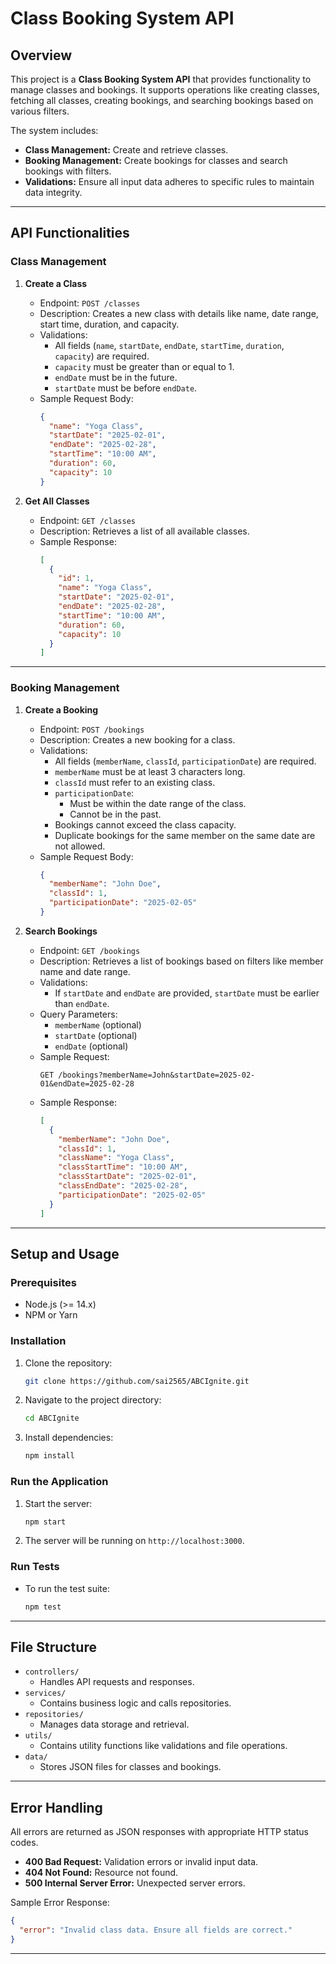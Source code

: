 # Class Booking System API

## **Overview**
This project is a **Class Booking System API** that provides functionality to manage classes and bookings. It supports operations like creating classes, fetching all classes, creating bookings, and searching bookings based on various filters.

The system includes:
- **Class Management:** Create and retrieve classes.
- **Booking Management:** Create bookings for classes and search bookings with filters.
- **Validations:** Ensure all input data adheres to specific rules to maintain data integrity.

---

## **API Functionalities**

### **Class Management**
1. **Create a Class**
   - Endpoint: `POST /classes`
   - Description: Creates a new class with details like name, date range, start time, duration, and capacity.
   - Validations:
     - All fields (`name`, `startDate`, `endDate`, `startTime`, `duration`, `capacity`) are required.
     - `capacity` must be greater than or equal to 1.
     - `endDate` must be in the future.
     - `startDate` must be before `endDate`.
   - Sample Request Body:
     ```json
     {
       "name": "Yoga Class",
       "startDate": "2025-02-01",
       "endDate": "2025-02-28",
       "startTime": "10:00 AM",
       "duration": 60,
       "capacity": 10
     }
     ```

2. **Get All Classes**
   - Endpoint: `GET /classes`
   - Description: Retrieves a list of all available classes.
   - Sample Response:
     ```json
     [
       {
         "id": 1,
         "name": "Yoga Class",
         "startDate": "2025-02-01",
         "endDate": "2025-02-28",
         "startTime": "10:00 AM",
         "duration": 60,
         "capacity": 10
       }
     ]
     ```

---

### **Booking Management**
1. **Create a Booking**
   - Endpoint: `POST /bookings`
   - Description: Creates a new booking for a class.
   - Validations:
     - All fields (`memberName`, `classId`, `participationDate`) are required.
     - `memberName` must be at least 3 characters long.
     - `classId` must refer to an existing class.
     - `participationDate`:
       - Must be within the date range of the class.
       - Cannot be in the past.
     - Bookings cannot exceed the class capacity.
     - Duplicate bookings for the same member on the same date are not allowed.
   - Sample Request Body:
     ```json
     {
       "memberName": "John Doe",
       "classId": 1,
       "participationDate": "2025-02-05"
     }
     ```

2. **Search Bookings**
   - Endpoint: `GET /bookings`
   - Description: Retrieves a list of bookings based on filters like member name and date range.
   - Validations:
     - If `startDate` and `endDate` are provided, `startDate` must be earlier than `endDate`.
   - Query Parameters:
     - `memberName` (optional)
     - `startDate` (optional)
     - `endDate` (optional)
   - Sample Request:
     ```
     GET /bookings?memberName=John&startDate=2025-02-01&endDate=2025-02-28
     ```
   - Sample Response:
     ```json
     [
       {
         "memberName": "John Doe",
         "classId": 1,
         "className": "Yoga Class",
         "classStartTime": "10:00 AM",
         "classStartDate": "2025-02-01",
         "classEndDate": "2025-02-28",
         "participationDate": "2025-02-05"
       }
     ]
     ```

---

## **Setup and Usage**

### **Prerequisites**
- Node.js (>= 14.x)
- NPM or Yarn

### **Installation**
1. Clone the repository:
   ```bash
   git clone https://github.com/sai2565/ABCIgnite.git
   ```
2. Navigate to the project directory:
   ```bash
   cd ABCIgnite
   ```
3. Install dependencies:
   ```bash
   npm install
   ```

### **Run the Application**
1. Start the server:
   ```bash
   npm start
   ```
2. The server will be running on `http://localhost:3000`.

### **Run Tests**
- To run the test suite:
  ```bash
  npm test
  ```

---

## **File Structure**
- `controllers/`
  - Handles API requests and responses.
- `services/`
  - Contains business logic and calls repositories.
- `repositories/`
  - Manages data storage and retrieval.
- `utils/`
  - Contains utility functions like validations and file operations.
- `data/`
  - Stores JSON files for classes and bookings.

---

## **Error Handling**
All errors are returned as JSON responses with appropriate HTTP status codes.
- **400 Bad Request:** Validation errors or invalid input data.
- **404 Not Found:** Resource not found.
- **500 Internal Server Error:** Unexpected server errors.

Sample Error Response:
```json
{
  "error": "Invalid class data. Ensure all fields are correct."
}
```

---
